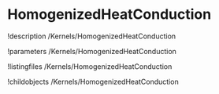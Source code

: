 <!-- MOOSE Documentation Stub: Remove this when content is added. -->

# HomogenizedHeatConduction
!description /Kernels/HomogenizedHeatConduction

!parameters /Kernels/HomogenizedHeatConduction

!listingfiles /Kernels/HomogenizedHeatConduction

!childobjects /Kernels/HomogenizedHeatConduction
